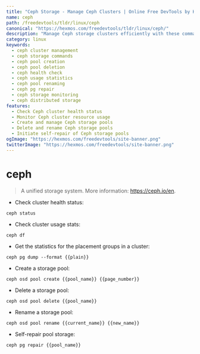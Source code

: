 ```yaml
---
title: "Ceph Storage - Manage Ceph Clusters | Online Free DevTools by Hexmos"
name: ceph
path: /freedevtools/tldr/linux/ceph
canonical: "https://hexmos.com/freedevtools/tldr/linux/ceph/"
description: "Manage Ceph storage clusters efficiently with these commands. Monitor health, usage, and perform pool operations. Free online tool, no registration required."
category: linux
keywords:
  - ceph cluster management
  - ceph storage commands
  - ceph pool creation
  - ceph pool deletion
  - ceph health check
  - ceph usage statistics
  - ceph pool renaming
  - ceph pg repair
  - ceph storage monitoring
  - ceph distributed storage
features:
  - Check Ceph cluster health status
  - Monitor Ceph cluster resource usage
  - Create and manage Ceph storage pools
  - Delete and rename Ceph storage pools
  - Initiate self-repair of Ceph storage pools
ogImage: "https://hexmos.com/freedevtools/site-banner.png"
twitterImage: "https://hexmos.com/freedevtools/site-banner.png"
---
```


# ceph

> A unified storage system.
> More information: <https://ceph.io/en>.

- Check cluster health status:

`ceph status`

- Check cluster usage stats:

`ceph df`

- Get the statistics for the placement groups in a cluster:

`ceph pg dump --format {{plain}}`

- Create a storage pool:

`ceph osd pool create {{pool_name}} {{page_number}}`

- Delete a storage pool:

`ceph osd pool delete {{pool_name}}`

- Rename a storage pool:

`ceph osd pool rename {{current_name}} {{new_name}}`

- Self-repair pool storage:

`ceph pg repair {{pool_name}}`
